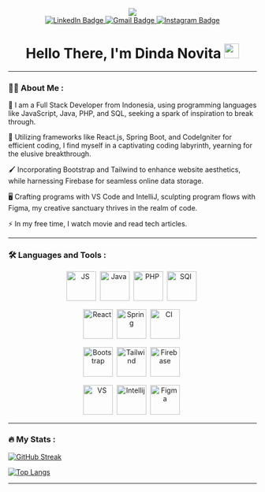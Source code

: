 <div id="header" align="center">
  <img src="https://media.giphy.com/media/v1.Y2lkPTc5MGI3NjExeXRhdXVvOWp6MDEza2ZpdGkzbWI2d2Q0MmtuZzJqNmxhbWNxcmNiciZlcD12MV9pbnRlcm5hbF9naWZfYnlfaWQmY3Q9Zw/L1R1tvI9svkIWwpVYr/giphy.gif"/>
     <div id="badges">
  <a href="https://www.linkedin.com/in/dinda-novita-a94b392a2/">
    <img src="https://img.shields.io/badge/LinkedIn-blue?style=for-the-badge&logo=linkedin&logoColor=white" alt="LinkedIn Badge"/>
  </a>
  <a href="mailto:dindanovitaputeriutami29@gmail.com">
    <img src="https://img.shields.io/badge/Gmail-red?style=for-the-badge&logo=gmail&logoColor=white" alt="Gmail Badge"/>
  </a>
  <a href="https://www.instagram.com/din.ovita_/">
    <img src="https://img.shields.io/badge/Instagram-white?style=for-the-badge&logo=instagram" alt="Instagram Badge"/>
  </a>
</div>
     <img src="https://komarev.com/ghpvc/?username=din-ovita&style=flat-square&color=blue" alt=""/>
     <h1>
  Hello There, I'm Dinda Novita
  <img src="https://media.giphy.com/media/hvRJCLFzcasrR4ia7z/giphy.gif" width="30px"/>
</h1>
<!-- <img src="https://media.giphy.com/media/v1.Y2lkPTc5MGI3NjExcmRmc3R6OWE2ZmR4YzBieHhrZGFrd2tqd3JtMXB5N3VxNTR4dXJ3eiZlcD12MV9pbnRlcm5hbF9naWZfYnlfaWQmY3Q9Zw/VTtANKl0beDFQRLDTh/giphy.gif"/> -->
</div>

---

### :woman_technologist: About Me :
  :raised_hands: I am a Full Stack Developer from Indonesia, using programming languages like JavaScript, Java, PHP, and SQL, seeking a spark of inspiration to break through.

 :telescope: Utilizing frameworks like React.js, Spring Boot, and CodeIgniter for efficient coding, I find myself in a captivating coding labyrinth, yearning for the elusive breakthrough.

  :paintbrush: Incorporating Bootstrap and Tailwind to enhance website aesthetics, while harnessing Firebase for seamless online data storage.
 
 :desktop_computer: Crafting programs with VS Code and IntelliJ, sculpting program flows with Figma, my creative sanctuary thrives in the realm of code. 

 :zap: In my free time, I watch movie and read tech articles.
 
---

### :hammer_and_wrench: Languages and Tools :
<div align="center"> 
  <img src="https://cdn.jsdelivr.net/gh/devicons/devicon/icons/javascript/javascript-original.svg" title="JS" alt="JS" width="60" height="60"/>&nbsp;
  <img src="https://cdn.jsdelivr.net/gh/devicons/devicon/icons/java/java-original.svg" title="Java" alt="Java" width="60" height="60"/>&nbsp;
  <img src="https://cdn.jsdelivr.net/gh/devicons/devicon/icons/php/php-original.svg" title="PHP" alt="PHP" width="60" height="60"/>&nbsp;
  <img src="https://cdn.jsdelivr.net/gh/devicons/devicon/icons/mysql/mysql-original.svg" title="SQL" alt="SQl" width="60" height="60"/>&nbsp;

  <img src="https://cdn.jsdelivr.net/gh/devicons/devicon/icons/react/react-original.svg" title="React" alt="React" width="60" height="60"/>&nbsp;
  <img src="https://cdn.jsdelivr.net/gh/devicons/devicon/icons/spring/spring-original.svg" title="Spring" alt="Spring" width="60" height="60"/>&nbsp;
  <img src="https://cdn.jsdelivr.net/gh/devicons/devicon/icons/codeigniter/codeigniter-plain.svg" title="CI" alt="CI" width="60" height="60"/>&nbsp;

  <img src="https://cdn.jsdelivr.net/gh/devicons/devicon/icons/bootstrap/bootstrap-original.svg" title="Bootstrap" alt="Bootstrap" width="60" height="60"/>&nbsp;
  <img src="https://cdn.jsdelivr.net/gh/devicons/devicon@latest/icons/tailwindcss/tailwindcss-original.svg" title="Tailwind" alt="Tailwind" width="60" height="60"/>&nbsp;
  <img src="https://cdn.jsdelivr.net/gh/devicons/devicon/icons/firebase/firebase-plain.svg" title="Firebase" alt="Firebase" width="60" height="60"/>&nbsp;

  <img src="https://cdn.jsdelivr.net/gh/devicons/devicon/icons/vscode/vscode-original.svg" title="VS" alt="VS" width="60" height="60"/>&nbsp;
  <img src="https://cdn.jsdelivr.net/gh/devicons/devicon/icons/intellij/intellij-original.svg" title="Intellij" alt="Intellij" width="60" height="60"/>&nbsp;
  <img src="https://cdn.jsdelivr.net/gh/devicons/devicon/icons/figma/figma-original.svg" title="Figma" alt="Figma" width="60" height="60"/>&nbsp;

  
</div>

---

### :fire: My Stats :
[![GitHub Streak](http://github-readme-streak-stats.herokuapp.com?user=din-ovita&theme=dark&background=000000)](https://git.io/streak-stats)

[![Top Langs](https://github-readme-stats.vercel.app/api/top-langs/?username=din-ovita&layout=compact&theme=vision-friendly-dark)](https://github.com/anuraghazra/github-readme-stats)

---
